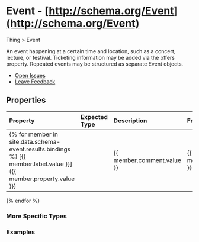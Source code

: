 # Event - [http://schema.org/Event](http://schema.org/Event)

Thing > Event

An event happening at a certain time and location, such as a concert, lecture, or festival. Ticketing information may be added via the offers property. Repeated events may be structured as separate Event objects.

* [Open Issues](#)
* [Leave Feedback](#)


## Properties

Property | Expected Type | Description | From Class
:--- | :--- | :--- | :--- 
{% for member in site.data.schema-event.results.bindings %} [{{ member.label.value }}]({{ member.property.value }}) |  | {{ member.comment.value }} | {{ member.classes.value }}
{% endfor %}


### More Specific Types

### Examples




